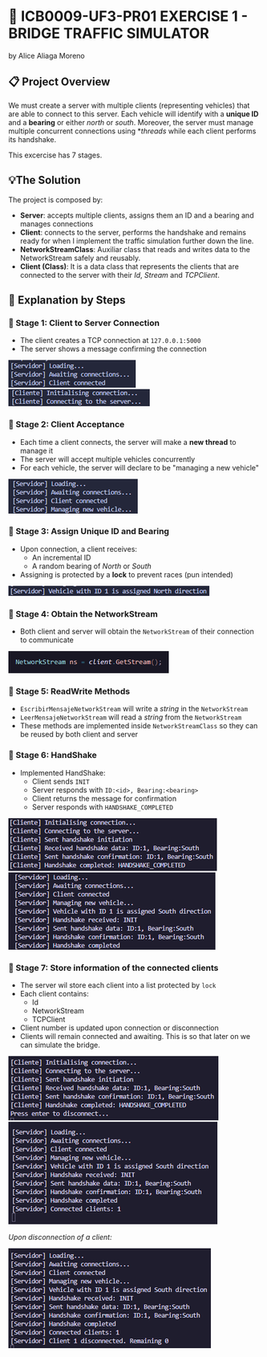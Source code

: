 # 🚦 ICB0009-UF3-PR01 EXERCISE 1 - BRIDGE TRAFFIC SIMULATOR
by Alice Aliaga Moreno

## 📋 Project Overview
We must create a server with multiple clients (representing vehicles) that are able to connect to this server.
Each vehicle will identify with a **unique ID** and a **bearing** or either *north* or *south*.
Moreover, the server must manage multiple concurrent connections using **threads* while each client performs its handshake.

This excercise has 7 stages.

## 💡The Solution
The project is composed by:
- **Server**: accepts multiple clients, assigns them an ID and a bearing and manages connections
- **Client**: connects to the server, performs the handshake and remains ready for when I implement the traffic simulation further down the line.
- **NetworkStreamClass**: Auxiliar class that reads and writes data to the NetworkStream safely and reusably.
- **Client (Class)**: It is a data class that represents the clients that are connected to the server with their *Id*, *Stream* and *TCPClient*.

## 🧮 Explanation by Steps
### 📍 Stage 1: Client to Server Connection
- The client creates a TCP connection at `127.0.0.1:5000`
- The server shows a message confirming the connection

![alt text](Screenshots/Stage1-Server.png)
![alt text](Screenshots/Stage1-Client.png)

### 📍 Stage 2: Client Acceptance
- Each time a client connects, the server will make a **new thread** to manage it
- The server will accept multiple vehicles concurrently
- For each vehicle, the server will declare to be "managing a new vehicle"

![alt text](Screenshots/Stage2-Server.png)

### 📍 Stage 3: Assign Unique ID and Bearing
- Upon connection, a client receives: 
    - An incremental ID
    - A random bearing of *North* or *South*
- Assigning is protected by a **lock** to prevent races (pun intended)

![alt text](Screenshots/Stage3-Server.png)

### 📍 Stage 4: Obtain the NetworkStream
- Both client and server will obtain the `NetworkStream` of their connection to communicate

![alt text](Screenshots/Stage4.png)

### 📍 Stage 5: ReadWrite Methods
- `EscribirMensajeNetworkStream` will write a *string* in the `NetworkStream`
- `LeerMensajeNetworkStream` will read a *string* from the `NetworkStream`
- These methods are implemented inside `NetworkStreamClass` so they can be reused by both client and server

### 📍 Stage 6: HandShake
- Implemented HandShake:
    - Client sends `INIT`
    - Server responds with `ID:<id>, Bearing:<bearing>`
    - Client returns the message for confirmation
    - Server responds with `HANDSHAKE_COMPLETED`

![alt text](Screenshots/Stage6-Client.png)
![alt text](Screenshots/Stage6-Servidor.png)

### 📍 Stage 7: Store information of the connected clients
- The server wil store each client into a list protected by `lock`
- Each client contains:
    - Id
    - NetworkStream
    - TCPClient
- Client number is updated upon connection or disconnection
- Clients will remain connected and awaiting. This is so that later on we can simulate the bridge.

![alt text](Screenshots/Stage7-Client.png)
![alt text](Screenshots/Stage7-Servidor.png)

*Upon disconnection of a client:*

![alt text](Screenshots/Stage7-ServerDisconnection.png)